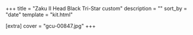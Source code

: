 +++
title = "Zaku II Head Black Tri-Star custom"
description = ""
sort_by = "date"
template = "kit.html"

[extra]
cover = "gcu-00847.jpg"
+++